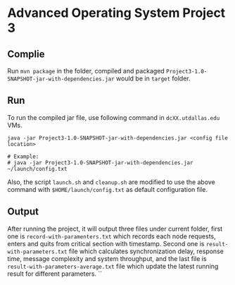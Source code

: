# Advanced Operating System Project 3

## Complie
Run `mvn package` in the folder, compiled and packaged `Project3-1.0-SNAPSHOT-jar-with-dependencies.jar` would be in `target` folder.

## Run
To run the compiled jar file, use following command in `dcXX.utdallas.edu` VMs.

```
java -jar Project3-1.0-SNAPSHOT-jar-with-dependencies.jar <config file location>

# Example:
# java -jar Project3-1.0-SNAPSHOT-jar-with-dependencies.jar ~/launch/config.txt
```

Also, the script `launch.sh` and `cleanup.sh` are modified to use the above command with `$HOME/launch/config.txt` as default configuration file.

## Output
After running the project, it will output three files under current folder, first one is `record-with-paramenters.txt` which records each node requests, enters and
quits from critical section with timestamp. Second one is `result-with-parameters.txt` file which calculates synchronization delay, response time, message 
complexity and system throughput, and the last file is `result-with-parameters-average.txt` file which update the latest running result for different parameters.  ``
